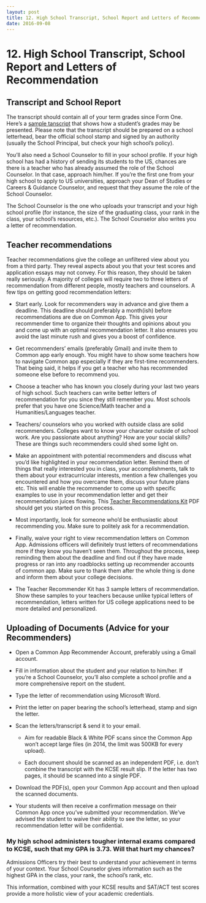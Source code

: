 ```yaml
---
layout: post 
title: 12. High School Transcript, School Report and Letters of Recommendation
date: 2016-09-08
---
```


# 12. High School Transcript, School Report and Letters of Recommendation

## Transcript and School Report

The transcript should contain all of your term grades since Form One. Here’s a [sample tanscript](https://drive.google.com/open?id=0BxcN6nrpsXL6Rk9LYlF5dnNVb28) that shows how a student’s grades may be presented. Please note that the transcript should be prepared on a school letterhead, bear the official school stamp and signed by an authority (usually the School Principal, but check your high school’s policy).

You’ll also need a School Counselor to fill in your school profile. If your high school has had a history of sending its students to the US, chances are there is a teacher who has already assumed the role of the School Counselor. In that case, approach him/her. If you’re the first one from your high school to apply to US universities, approach your Dean of Studies or Careers & Guidance Counselor, and request that they assume the role of the School Counselor.

The School Counselor is the one who uploads your transcript and your high school profile (for instance, the size of the graduating class, your rank in the class, your school’s resources, etc.). The School Counselor also writes you a letter of recommendation.

## Teacher recommendations

Teacher recommendations give the college an unfiltered view about you from a third party. They reveal aspects about you that your test scores and application essays may not convey. For this reason, they should be taken really seriously. A majority of colleges will require two to three letters of recommendation from different people, mostly teachers and counselors. A few tips on getting good recommendation letters:

* Start early. Look for recommenders way in advance and give them a deadline. This deadline should preferably a month(ish) before recommendations are due on Common App. This gives your recommender time to organize their thoughts and opinions about you and come up with an optimal recommendation letter. It also ensures you avoid the last minute rush and gives you a boost of confidence.

* Get recommenders’ emails (preferably Gmail) and invite them to Common app early enough. You might have to show some teachers how to navigate Common app especially if they are first-time recommenders. That being said, it helps if you get a teacher who has recommended someone else before to recommend you.

* Choose a teacher who has known you closely during your last two years of high school. Such teachers can write better letters of recommendation for you since they still remember you. Most schools prefer that you have one Science/Math teacher and a Humanities/Languages teacher.

* Teachers/ counselors who you worked with outside class are solid recommenders. Colleges want to know your character outside of school work. Are you passionate about anything? How are your social skills? These are things such recommenders could shed some light on.

* Make an appointment with potential recommenders and discuss what you’d like highlighted in your recommendation letter. Remind them of things that really interested you in class, your accomplishments,  talk to them about your extracurricular interests, mention a few challenges you encountered and how you overcame them, discuss your future plans etc. This will enable the recommender to come up with specific examples to use in your recommendation letter and get their recommendation juices flowing. This [Teacher Recommendations Kit](https://drive.google.com/open?id=0BxcN6nrpsXL6TW9fRzdzM0c4bWs) PDF should get you started on this process.

* Most importantly, look for someone who’d be enthusiastic about recommending you. Make sure to politely ask for a recommendation.

* Finally, waive your right to view recommendation letters on Common App. Admissions officers will definitely trust letters of recommendations more if they know you haven’t seen them. Throughout the process, keep reminding them about the deadline and find out if they have made progress or ran into any roadblocks setting up recommender accounts of common app. Make sure to thank them after the whole thing is done and inform them about your college decisions.

* The Teacher Recommender Kit has 3 sample letters of recommendation. Show these samples to your teachers because unlike typical letters of recommendation, letters written for US college applications need to be more detailed and personalized.

## Uploading of Documents (Advice for your Recommenders)

* Open a Common App Recommender Account, preferably using a Gmail account.

* Fill in information about the student and your relation to him/her. If you’re a School Counselor, you’ll also complete a school profile and a more comprehensive report on the student.

* Type the letter of recommendation using Microsoft Word.

* Print the letter on paper bearing the school’s letterhead, stamp and sign the letter.

* Scan the letters/transcript & send it to your email.

  * Aim for readable Black & White PDF scans since the Common App won’t accept large files (in 2014, the limit was 500KB for every upload).

  * Each document should be scanned as an independent PDF, i.e. don’t combine the transcript with the KCSE result slip. If the letter has two pages, it should be scanned into a single PDF.

* Download the PDF(s), open your Common App account and then upload the scanned documents.

* Your students will then receive a confirmation message on their Common App once you’ve submitted your recommendation. We’ve advised the student to waive their ability to see the letter, so your recommendation letter will be confidential.

### My high school administers tougher internal exams compared to KCSE, such that my GPA is 3.73. Will that hurt my chances?

Admissions Officers try their best to understand your achievement in terms of your context. Your School Counselor gives information such as the highest GPA in the class, your rank, the school’s rank, etc.

This information, combined with your KCSE results and SAT/ACT test scores provide a more holistic view of your academic credentials.
